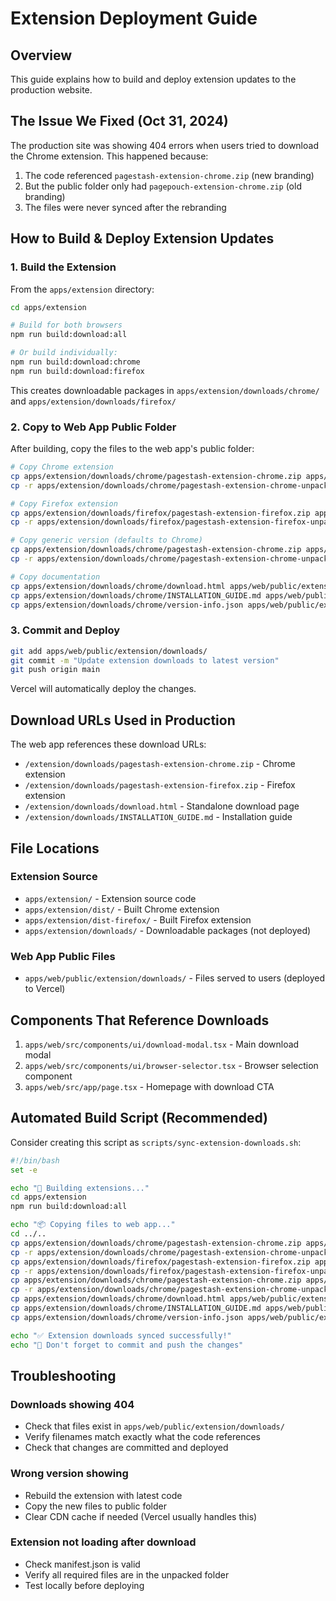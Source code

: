 # Extension Deployment Guide

## Overview
This guide explains how to build and deploy extension updates to the production website.

## The Issue We Fixed (Oct 31, 2024)
The production site was showing 404 errors when users tried to download the Chrome extension. This happened because:
1. The code referenced `pagestash-extension-chrome.zip` (new branding)
2. But the public folder only had `pagepouch-extension-chrome.zip` (old branding)
3. The files were never synced after the rebranding

## How to Build & Deploy Extension Updates

### 1. Build the Extension
From the `apps/extension` directory:

```bash
cd apps/extension

# Build for both browsers
npm run build:download:all

# Or build individually:
npm run build:download:chrome
npm run build:download:firefox
```

This creates downloadable packages in `apps/extension/downloads/chrome/` and `apps/extension/downloads/firefox/`

### 2. Copy to Web App Public Folder
After building, copy the files to the web app's public folder:

```bash
# Copy Chrome extension
cp apps/extension/downloads/chrome/pagestash-extension-chrome.zip apps/web/public/extension/downloads/
cp -r apps/extension/downloads/chrome/pagestash-extension-chrome-unpacked apps/web/public/extension/downloads/

# Copy Firefox extension
cp apps/extension/downloads/firefox/pagestash-extension-firefox.zip apps/web/public/extension/downloads/
cp -r apps/extension/downloads/firefox/pagestash-extension-firefox-unpacked apps/web/public/extension/downloads/

# Copy generic version (defaults to Chrome)
cp apps/extension/downloads/chrome/pagestash-extension-chrome.zip apps/web/public/extension/downloads/pagestash-extension.zip
cp -r apps/extension/downloads/chrome/pagestash-extension-chrome-unpacked apps/web/public/extension/downloads/pagestash-extension-unpacked

# Copy documentation
cp apps/extension/downloads/chrome/download.html apps/web/public/extension/downloads/
cp apps/extension/downloads/chrome/INSTALLATION_GUIDE.md apps/web/public/extension/downloads/
cp apps/extension/downloads/chrome/version-info.json apps/web/public/extension/downloads/
```

### 3. Commit and Deploy

```bash
git add apps/web/public/extension/downloads/
git commit -m "Update extension downloads to latest version"
git push origin main
```

Vercel will automatically deploy the changes.

## Download URLs Used in Production

The web app references these download URLs:
- `/extension/downloads/pagestash-extension-chrome.zip` - Chrome extension
- `/extension/downloads/pagestash-extension-firefox.zip` - Firefox extension
- `/extension/downloads/download.html` - Standalone download page
- `/extension/downloads/INSTALLATION_GUIDE.md` - Installation guide

## File Locations

### Extension Source
- `apps/extension/` - Extension source code
- `apps/extension/dist/` - Built Chrome extension
- `apps/extension/dist-firefox/` - Built Firefox extension
- `apps/extension/downloads/` - Downloadable packages (not deployed)

### Web App Public Files
- `apps/web/public/extension/downloads/` - Files served to users (deployed to Vercel)

## Components That Reference Downloads

1. `apps/web/src/components/ui/download-modal.tsx` - Main download modal
2. `apps/web/src/components/ui/browser-selector.tsx` - Browser selection component
3. `apps/web/src/app/page.tsx` - Homepage with download CTA

## Automated Build Script (Recommended)

Consider creating this script as `scripts/sync-extension-downloads.sh`:

```bash
#!/bin/bash
set -e

echo "🚀 Building extensions..."
cd apps/extension
npm run build:download:all

echo "📦 Copying files to web app..."
cd ../..
cp apps/extension/downloads/chrome/pagestash-extension-chrome.zip apps/web/public/extension/downloads/
cp -r apps/extension/downloads/chrome/pagestash-extension-chrome-unpacked apps/web/public/extension/downloads/
cp apps/extension/downloads/firefox/pagestash-extension-firefox.zip apps/web/public/extension/downloads/
cp -r apps/extension/downloads/firefox/pagestash-extension-firefox-unpacked apps/web/public/extension/downloads/
cp apps/extension/downloads/chrome/pagestash-extension-chrome.zip apps/web/public/extension/downloads/pagestash-extension.zip
cp -r apps/extension/downloads/chrome/pagestash-extension-chrome-unpacked apps/web/public/extension/downloads/pagestash-extension-unpacked
cp apps/extension/downloads/chrome/download.html apps/web/public/extension/downloads/
cp apps/extension/downloads/chrome/INSTALLATION_GUIDE.md apps/web/public/extension/downloads/
cp apps/extension/downloads/chrome/version-info.json apps/web/public/extension/downloads/

echo "✅ Extension downloads synced successfully!"
echo "📝 Don't forget to commit and push the changes"
```

## Troubleshooting

### Downloads showing 404
- Check that files exist in `apps/web/public/extension/downloads/`
- Verify filenames match exactly what the code references
- Check that changes are committed and deployed

### Wrong version showing
- Rebuild the extension with latest code
- Copy the new files to public folder
- Clear CDN cache if needed (Vercel usually handles this)

### Extension not loading after download
- Check manifest.json is valid
- Verify all required files are in the unpacked folder
- Test locally before deploying

